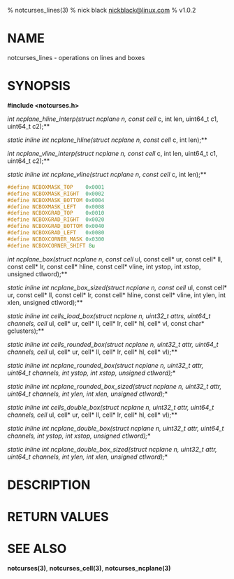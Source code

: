 % notcurses_lines(3)
% nick black <nickblack@linux.com>
% v1.0.2

# NAME

notcurses_lines - operations on lines and boxes

# SYNOPSIS

**#include <notcurses.h>**

**int ncplane_hline_interp(struct ncplane* n, const cell* c, int len,
                             uint64_t c1, uint64_t c2);**

**static inline int
ncplane_hline(struct ncplane* n, const cell* c, int len);**

**int ncplane_vline_interp(struct ncplane* n, const cell* c, int len,
                             uint64_t c1, uint64_t c2);**

**static inline int
ncplane_vline(struct ncplane* n, const cell* c, int len);**

```c
#define NCBOXMASK_TOP    0x0001
#define NCBOXMASK_RIGHT  0x0002
#define NCBOXMASK_BOTTOM 0x0004
#define NCBOXMASK_LEFT   0x0008
#define NCBOXGRAD_TOP    0x0010
#define NCBOXGRAD_RIGHT  0x0020
#define NCBOXGRAD_BOTTOM 0x0040
#define NCBOXGRAD_LEFT   0x0080
#define NCBOXCORNER_MASK 0x0300
#define NCBOXCORNER_SHIFT 8u
```

**int ncplane_box(struct ncplane* n, const cell* ul, const cell* ur,
                    const cell* ll, const cell* lr, const cell* hline,
                    const cell* vline, int ystop, int xstop,
                    unsigned ctlword);**

**static inline int
ncplane_box_sized(struct ncplane* n, const cell* ul, const cell* ur,
                  const cell* ll, const cell* lr, const cell* hline,
                  const cell* vline, int ylen, int xlen, unsigned ctlword);**

**static inline int
cells_load_box(struct ncplane* n, uint32_t attrs, uint64_t channels,
               cell* ul, cell* ur, cell* ll, cell* lr,
               cell* hl, cell* vl, const char* gclusters);**

**static inline int
cells_rounded_box(struct ncplane* n, uint32_t attr, uint64_t channels,
                  cell* ul, cell* ur, cell* ll, cell* lr, cell* hl, cell* vl);**

**static inline int
ncplane_rounded_box(struct ncplane* n, uint32_t attr, uint64_t channels,
                    int ystop, int xstop, unsigned ctlword);**

**static inline int
ncplane_rounded_box_sized(struct ncplane* n, uint32_t attr, uint64_t channels,
                          int ylen, int xlen, unsigned ctlword);**

**static inline int
cells_double_box(struct ncplane* n, uint32_t attr, uint64_t channels,
                 cell* ul, cell* ur, cell* ll, cell* lr, cell* hl, cell* vl);**

**static inline int
ncplane_double_box(struct ncplane* n, uint32_t attr, uint64_t channels,
                   int ystop, int xstop, unsigned ctlword);**

**static inline int
ncplane_double_box_sized(struct ncplane* n, uint32_t attr, uint64_t channels,
                         int ylen, int xlen, unsigned ctlword);**

# DESCRIPTION


# RETURN VALUES


# SEE ALSO

**notcurses(3)**, **notcurses_cell(3)**, **notcurses_ncplane(3)**
